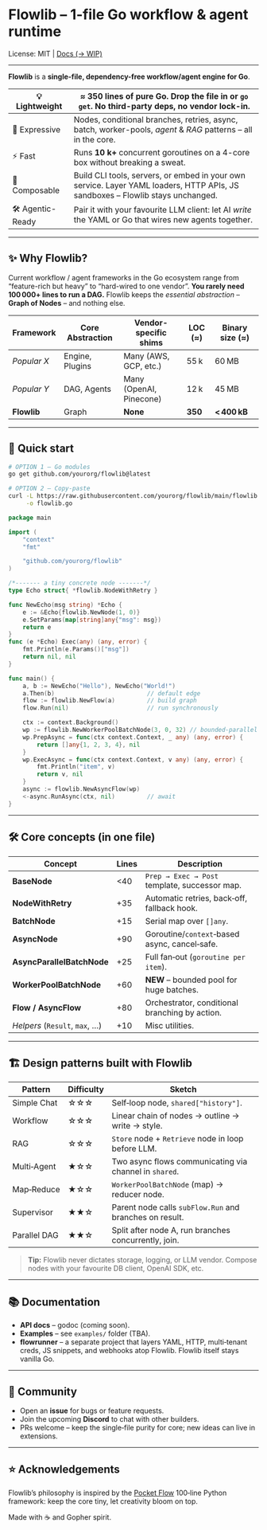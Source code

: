 # **Flowlib – 1-file Go workflow & agent runtime**


License: MIT   |   [Docs (→ WIP)](#documentation)

---

**Flowlib** is a **single-file, dependency-free workflow/agent engine for Go**.

| 💡 Lightweight    | **≈ 350 lines** of pure Go. Drop the file in or `go get`. No third-party deps, no vendor lock-in.                              |
| ----------------- | ------------------------------------------------------------------------------------------------------------------------------ |
| 🎯 Expressive     | Nodes, conditional branches, retries, async, batch, worker-pools, *agent* & *RAG* patterns – all in the core.                  |
| ⚡ Fast            | Runs **10 k+** concurrent goroutines on a 4-core box without breaking a sweat.                                                 |
| 🧩 Composable     | Build CLI tools, servers, or embed in your own service. Layer YAML loaders, HTTP APIs, JS sandboxes – Flowlib stays unchanged. |
| 🛠️ Agentic-Ready | Pair it with your favourite LLM client: let AI *write* the YAML or Go that wires new agents together.                          |

---

## ✨ Why Flowlib?

Current workflow / agent frameworks in the Go ecosystem range from “feature-rich but heavy” to “hard-wired to one vendor”.
**You rarely need 100 000+ lines to run a DAG.** Flowlib keeps the *essential abstraction* – **Graph of Nodes** – and nothing else.

| Framework   | Core Abstraction | Vendor-specific shims   | LOC (≈) | Binary size (≈) |
| ----------- | ---------------- | ----------------------- | ------- | --------------- |
| *Popular X* | Engine, Plugins  | Many (AWS, GCP, etc.)   | 55 k    | 60 MB           |
| *Popular Y* | DAG, Agents      | Many (OpenAI, Pinecone) | 12 k    | 45 MB           |
| **Flowlib** | Graph            | **None**                | **350** | **< 400 kB**    |

---

## 🚀 Quick start

```bash
# OPTION 1 – Go modules
go get github.com/yourorg/flowlib@latest

# OPTION 2 – Copy‑paste
curl -L https://raw.githubusercontent.com/yourorg/flowlib/main/flowlib.go \
     -o flowlib.go
```

```go
package main

import (
    "context"
    "fmt"

    "github.com/yourorg/flowlib"
)

/*------- a tiny concrete node -------*/
type Echo struct{ *flowlib.NodeWithRetry }

func NewEcho(msg string) *Echo {
    e := &Echo{flowlib.NewNode(1, 0)}
    e.SetParams(map[string]any{"msg": msg})
    return e
}
func (e *Echo) Exec(any) (any, error) {
    fmt.Println(e.Params()["msg"])
    return nil, nil
}

func main() {
    a, b := NewEcho("Hello"), NewEcho("World!")
    a.Then(b)                          // default edge
    flow := flowlib.NewFlow(a)         // build graph
    flow.Run(nil)                      // run synchronously

    ctx := context.Background()
    wp := flowlib.NewWorkerPoolBatchNode(3, 0, 32) // bounded‑parallel batch
    wp.PrepAsync = func(ctx context.Context, _ any) (any, error) {
        return []any{1, 2, 3, 4}, nil
    }
    wp.ExecAsync = func(ctx context.Context, v any) (any, error) {
        fmt.Println("item", v)
        return v, nil
    }
    async := flowlib.NewAsyncFlow(wp)
    <-async.RunAsync(ctx, nil)         // await
}
```

---

## 🛠️ Core concepts (in one file)

| Concept                        | Lines | Description                                    |
| ------------------------------ | ----- | ---------------------------------------------- |
| **BaseNode**                   | <40   | `Prep → Exec → Post` template, successor map.  |
| **NodeWithRetry**              | +35   | Automatic retries, back‑off, fallback hook.    |
| **BatchNode**                  | +15   | Serial map over `[]any`.                       |
| **AsyncNode**                  | +90   | Goroutine/`context`‑based async, cancel‑safe.  |
| **AsyncParallelBatchNode**     | +25   | Full fan‑out (`goroutine per item`).           |
| **WorkerPoolBatchNode**        | +60   | **NEW** – bounded pool for huge batches.       |
| **Flow / AsyncFlow**           | +80   | Orchestrator, conditional branching by action. |
| *Helpers* (`Result`, `max`, …) | +10   | Misc utilities.                                |

---

## 🏗️ Design patterns built with Flowlib

| Pattern      | Difficulty | Sketch                                                  |
| ------------ | ---------- | ------------------------------------------------------- |
| Simple Chat  | ☆☆☆        | Self‑loop node, `shared["history"]`.                    |
| Workflow     | ☆☆☆        | Linear chain of nodes → outline → write → style.        |
| RAG          | ☆☆☆        | `Store` node + `Retrieve` node in loop before LLM.      |
| Multi‑Agent  | ★☆☆        | Two async flows communicating via channel in `shared`.  |
| Map‑Reduce   | ★☆☆        | `WorkerPoolBatchNode` (map) → reducer node.             |
| Supervisor   | ★★☆        | Parent node calls `subFlow.Run` and branches on result. |
| Parallel DAG | ★★☆        | Split after node A, run branches concurrently, join.    |

> **Tip:** Flowlib never dictates storage, logging, or LLM vendor.
> Compose nodes with your favourite DB client, OpenAI SDK, etc.

---

## 📚 Documentation

* **API docs** – godoc (coming soon).
* **Examples** – see `examples/` folder (TBA).
* **flowrunner** – a separate project that layers YAML, HTTP, multi‑tenant creds, JS snippets, and webhooks atop Flowlib. Flowlib itself stays vanilla Go.

---

## 🤝 Community

* Open an **issue** for bugs or feature requests.
* Join the upcoming **Discord** to chat with other builders.
* PRs welcome – keep the single‑file purity for core; new ideas can live in extensions.

---

## ⭐ Acknowledgements

Flowlib’s philosophy is inspired by the [Pocket Flow](https://github.com/pocket-flow/pocket-flow) 100‑line Python framework: keep the core tiny, let creativity bloom on top.

Made with ☕ and Gopher spirit.

